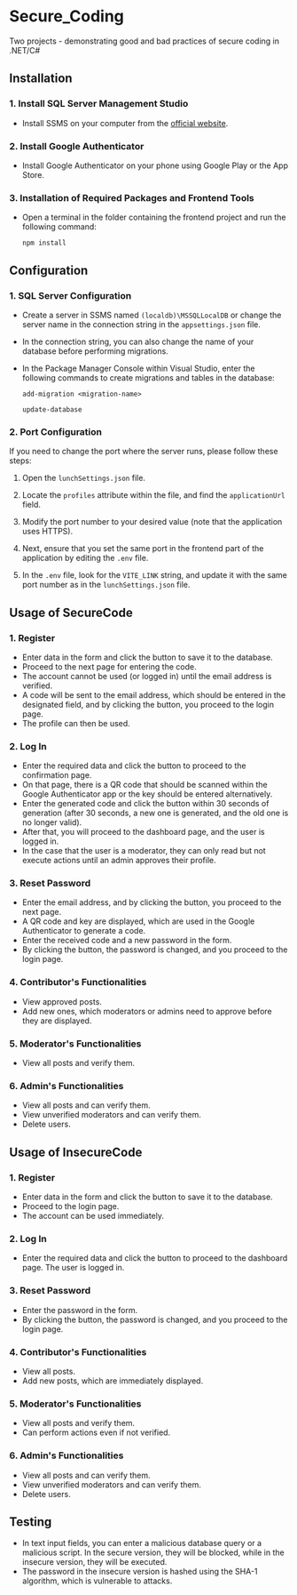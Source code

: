 # Secure_Coding

Two projects - demonstrating good and bad practices of secure coding in .NET/C#

## Installation

### 1. Install SQL Server Management Studio

- Install SSMS on your computer from the [official website](https://learn.microsoft.com/en-us/sql/ssms/download-sql-server-management-studio-ssms?view=sql-server-ver16).

### 2. Install Google Authenticator

- Install Google Authenticator on your phone using Google Play or the App Store.

### 3. Installation of Required Packages and Frontend Tools

- Open a terminal in the folder containing the frontend project and run the following command:

  ```shell
  npm install
  ```
    
## Configuration

### 1. SQL Server Configuration

- Create a server in SSMS named `(localdb)\MSSQLLocalDB` or change the server name in the connection string in the `appsettings.json` file.
- In the connection string, you can also change the name of your database before performing migrations.
- In the Package Manager Console within Visual Studio, enter the following commands to create migrations and tables in the database:

  ```shell
  add-migration <migration-name>
  ```
  ```shell
  update-database
    ```

### 2. Port Configuration

If you need to change the port where the server runs, please follow these steps:

1. Open the `lunchSettings.json` file.

2. Locate the `profiles` attribute within the file, and find the `applicationUrl` field.

3. Modify the port number to your desired value (note that the application uses HTTPS).

4. Next, ensure that you set the same port in the frontend part of the application by editing the `.env` file.

5. In the `.env` file, look for the `VITE_LINK` string, and update it with the same port number as in the `lunchSettings.json` file.


## Usage of SecureCode

### 1. Register
- Enter data in the form and click the button to save it to the database.
- Proceed to the next page for entering the code.
- The account cannot be used (or logged in) until the email address is verified.
- A code will be sent to the email address, which should be entered in the designated field, and by clicking the button, you proceed to the login page.
- The profile can then be used.

### 2. Log In
- Enter the required data and click the button to proceed to the confirmation page.
- On that page, there is a QR code that should be scanned within the Google Authenticator app or the key should be entered alternatively.
- Enter the generated code and click the button within 30 seconds of generation (after 30 seconds, a new one is generated, and the old one is no longer valid).
- After that, you will proceed to the dashboard page, and the user is logged in.
- In the case that the user is a moderator, they can only read but not execute actions until an admin approves their profile.

### 3. Reset Password
- Enter the email address, and by clicking the button, you proceed to the next page.
- A QR code and key are displayed, which are used in the Google Authenticator to generate a code.
- Enter the received code and a new password in the form.
- By clicking the button, the password is changed, and you proceed to the login page.

### 4. Contributor's Functionalities
- View approved posts.
- Add new ones, which moderators or admins need to approve before they are displayed.

### 5. Moderator's Functionalities
- View all posts and verify them.

### 6. Admin's Functionalities
- View all posts and can verify them.
- View unverified moderators and can verify them.
- Delete users.

## Usage of InsecureCode

### 1. Register
- Enter data in the form and click the button to save it to the database.
- Proceed to the login page.
- The account can be used immediately.

### 2. Log In
- Enter the required data and click the button to proceed to the dashboard page. The user is logged in.

### 3. Reset Password
- Enter the password in the form.
- By clicking the button, the password is changed, and you proceed to the login page.

### 4. Contributor's Functionalities
- View all posts.
- Add new posts, which are immediately displayed.

### 5. Moderator's Functionalities
- View all posts and verify them.
- Can perform actions even if not verified.

### 6. Admin's Functionalities
- View all posts and can verify them.
- View unverified moderators and can verify them.
- Delete users.

## Testing
- In text input fields, you can enter a malicious database query or a malicious script. In the secure version, they will be blocked, while in the insecure version, they will be executed.
- The password in the insecure version is hashed using the SHA-1 algorithm, which is vulnerable to attacks.

